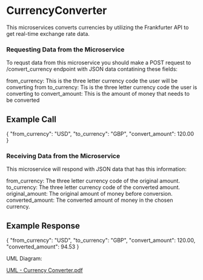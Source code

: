 # CurrencyConverter

This microservices converts currencies by utilizing the Frankfurter API to get real-time exchange rate data.

### Requesting Data from the Microservice

To requst data from this microservice you should make a POST request to /convert_currency endpoint with JSON data contatining these fields:

from_currency: This is the three letter currency code the user will be converting from
to_currency: Tis is the three letter currency code the user is converting to
convert_amount: This is the amount of money that needs to be converted

## Example Call

 {
    "from_currency": "USD",
    "to_currency": "GBP",
    "convert_amount": 120.00
  }

### Receiving Data from the Microservice

This microservice will respond with JSON data that has this information:

from_currency: The three letter currency code of the original amount.
to_currency: The three letter currency code of the converted amount.
original_amount: The original amount of money before conversion.
converted_amount: The converted amount of money in the chosen currency.

## Example Response

 {
    "from_currency": "USD",
    "to_currency": "GBP",
    "convert_amount": 120.00,
    "converted_amount": 94.53
  }

 UML Diagram:
 
[UML - Currency Converter.pdf](https://github.com/devrilynn/CurrencyConverter/files/14410813/UML.-.Currency.Converter.pdf)
